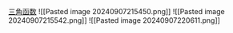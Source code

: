 [三角函数](file:///D:/Obsidian%20Unity/Unity/Unity%E5%9B%9B%E9%83%A8%E6%9B%B2/Assets/Scripts/Unity%E5%9F%BA%E7%A1%80/3D%E6%95%B0%E5%AD%A6/Lesson2_%E4%B8%89%E8%A7%92%E5%87%BD%E6%95%B0.cs)
![[Pasted image 20240907215450.png]]
![[Pasted image 20240907215542.png]]
![[Pasted image 20240907220611.png]]
